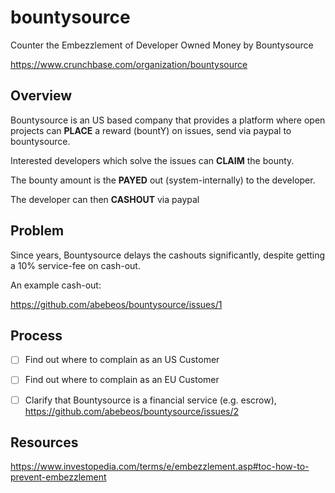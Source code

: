 # bountysource
Counter the Embezzlement of Developer Owned Money by Bountysource

https://www.crunchbase.com/organization/bountysource

## Overview

Bountysource is an US based company that provides a platform where open projects can **PLACE** a reward (bountY) on issues, send via paypal to bountysource.

Interested developers which solve the issues can **CLAIM** the bounty.

The bounty amount is the **PAYED** out (system-internally) to the developer.

The developer can then **CASHOUT** via paypal

## Problem

Since years, Bountysource delays the cashouts significantly, despite getting a 10% service-fee on cash-out.

An example cash-out:

https://github.com/abebeos/bountysource/issues/1

## Process

- [ ] Find out where to complain as an US Customer
- [ ] Find out where to complain as an EU Customer
- [ ] Clarify that Bountysource is a financial service (e.g. escrow), https://github.com/abebeos/bountysource/issues/2


## Resources

https://www.investopedia.com/terms/e/embezzlement.asp#toc-how-to-prevent-embezzlement
